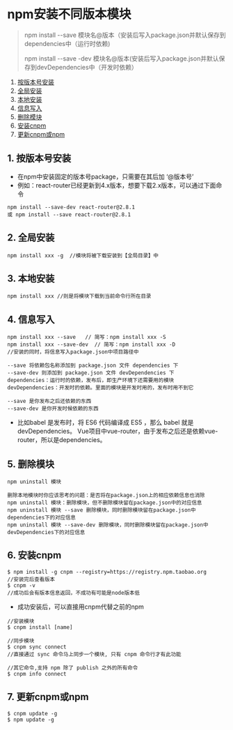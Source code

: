 # npm安装不同版本模块

> npm install --save 模块名@版本（安装后写入package.json并默认保存到dependencies中（运行时依赖)
>
> npm install --save -dev 模块名@版本(安装后写入package.json并默认保存到devDependencies中（开发时依赖）

1. [按版本号安装](按版本号安装)
2. [全局安装](全局安装)
3. [本地安装](本地安装)
4. [信息写入](信息写入)
5. [删除模块](删除模块)
6. [安装cnpm](安装cnpm)
7. [更新cnpm或npm](更新cnpm或npm)

## 1. 按版本号安装

- 在npm中安装固定的版本号package，只需要在其后加 ‘@版本号’
- 例如：react-router已经更新到4.x版本，想要下载2.x版本，可以通过下面命令

```shell
npm install --save-dev react-router@2.8.1
或 npm install --save react-router@2.8.1
```

## 2. 全局安装

```shell
npm install xxx -g  //模块将被下载安装到【全局目录】中
```

## 3. 本地安装

```shell
npm install xxx //则是将模块下载到当前命令行所在目录
```

## 4. 信息写入

```shell
npm install xxx --save   // 简写：npm install xxx -S
npm install xxx --save-dev  // 简写：npm install xxx -D
//安装的同时，将信息写入package.json中项目路径中
```

```shell
--save 将依赖包名称添加到 package.json 文件 dependencies 下
--save-dev 则添加到 package.json 文件 devDependencies 下
dependencies：运行时的依赖，发布后，即生产环境下还需要用的模块
devDependencies：开发时的依赖。里面的模块是开发时用的，发布时用不到它
```

```shell
--save 是你发布之后还依赖的东西
--save-dev 是你开发时候依赖的东西
```

- 比如babel 是发布时，将 ES6 代码编译成 ES5 ，那么 babel 就是devDependencies。
  Vue项目中vue-router，由于发布之后还是依赖vue-router，所以是dependencies。

## 5. 删除模块

```shell
npm uninstall 模块
 
删除本地模块时你应该思考的问题：是否将在package.json上的相应依赖信息也消除
npm uninstall 模块：删除模块，但不删除模块留在package.json中的对应信息
npm uninstall 模块 --save 删除模块，同时删除模块留在package.json中dependencies下的对应信息
npm uninstall 模块 --save-dev 删除模块，同时删除模块留在package.json中devDependencies下的对应信息
```

## 6. 安装cnpm

```shell
$ npm install -g cnpm --registry=https://registry.npm.taobao.org
//安装完后查看版本
$ cnpm -v
//成功后会有版本信息返回，不成功有可能是node版本低
```

- 成功安装后，可以直接用cnpm代替之前的npm

```shell
//安装模块
$ cnpm install [name]

//同步模块
$ cnpm sync connect
//直接通过 sync 命令马上同步一个模块, 只有 cnpm 命令行才有此功能

//其它命令,支持 npm 除了 publish 之外的所有命令
$ cnpm info connect
```

## 7. 更新cnpm或npm

```shell
$ cnpm update -g
$ npm update -g
```


